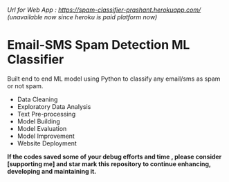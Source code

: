 ###### Url for Web App : https://spam-classifier-prashant.herokuapp.com/ (unavailable now since heroku is paid platform now)
# Email-SMS Spam Detection ML Classifier
Built end to end ML model using Python to classify any email/sms as spam or not spam.
 - Data Cleaning
 - Exploratory Data Analysis
 - Text Pre-processing
 - Model Building
 - Model Evaluation
 - Model Improvement
 - Website Deployment

**If the codes saved some of your debug efforts and time , please consider [supporting me] and star mark this repository to continue enhancing, developing and maintaining it.**
